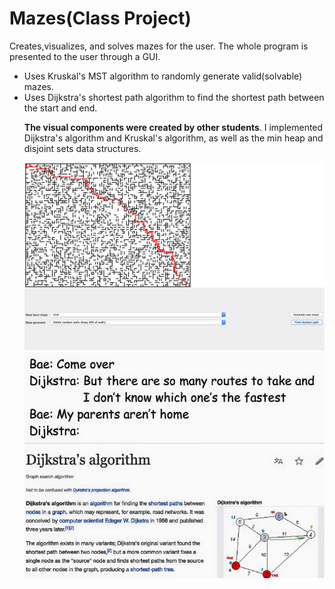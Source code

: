 # Mazes(Class Project)
Creates,visualizes, and solves mazes for the user. The whole program is presented to the user through a GUI. 
<ul>
  <li>Uses Kruskal's MST algorithm to randomly generate valid(solvable) mazes.</li>
  <li>Uses Dijkstra's shortest path algorithm to find the shortest path between the start and end.</li>

  <b>The visual components were created by other students</b>. I implemented Dijkstra's algorithm and Kruskal's algorithm, as well
as the min heap and disjoint sets data structures.

![alt text](https://github.com/Juda77/Mazes/blob/master/images/mazes-ex1.png)
  ![alt text](https://github.com/Juda77/Mazes/blob/master/images/lolmeme.jpg)
  
